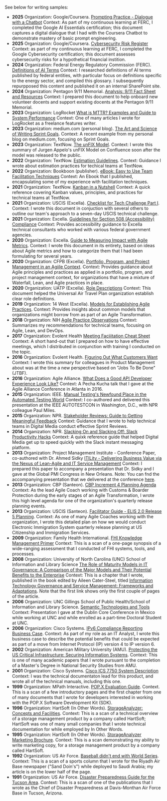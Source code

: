 
See below for writing samples:

+ **2025** Organization: Google/Coursera. [Prompting Practice - Dialogue with a Chatbot](https://drive.google.com/file/d/1idYdEYkxdx_xWYwwtL0W_yK6mGsl6Ck-/view?usp=sharing) Context: As part of my continuous learning at FERC, I completed the Google AI Essentials certification; this document captures a digital dialogue that I had with the Coursera Chatbot to demonstrate mastery of basic prompt engineering.
+ **2025** Organization: Google/Coursera. [Cybersecurity Risk Register](https://drive.google.com/file/d/1Z2znmd3PcEUMyq8vv6PXl7ZREDSKjByz/view?usp=sharing) Context: as part of my continuous learning at FERC, I completed the Google Cybersecurity certification; this document assesses cybersecurity risks for a hypothetical financial instition.
+ **2024** Organization: Federal Energy Regulatory Commission (FERC). [Definitions of AI Terms](https://drive.google.com/file/d/1PqdiC-gqW0XCs2EvDArSo_2t6irtic0k/view?usp=sharing) Context: I researched definitions of  AI terms published by federal entities, with particular focus on definitions specific to the energy sector, and compiled this glossary. I subsequently repurpposed this content and published it on an internal SharePoint site.
+ **2024** Organization: Pentagon 9/11 Memorial. [Analysis: 9/11 Fact Sheet and Resources](https://drive.google.com/file/d/1qfyNgceo5B8Ml_4ZT2Mrj9UupszQ4PPr/view?usp=sharing) Context: I prepared this document to help onboard new volunteer docents and support existing docents at the Pentagon 9/11 Memorial.
+ **2023** Organization: LogRocket [What is MTTR? Examples and Guide to System Performance](https://drive.google.com/file/d/16deNDAgGvWTDrIk2tBwTbvjPucQTtqSS/view?usp=drive_link) Context: One of many articles I wrote for LogRocket as a freelance features writer.
+ **2023** Organization: medium.com (personal blog). [The Art and Science of Writing Sprint Goals](https://drive.google.com/file/d/1lHCvHwQbq5K2MqXOHgrtXEZhYeg-e-uh/view?usp=drive_link). Context: A recent example from my personal blog on medium.com, focusing on Sprint Goals.
+ **2023** Organization: TextNow. [The unFIX Model](https://drive.google.com/file/d/1c2w84Wsk0HnkxyMMF3gjX4MrRsE04Ha1/view?usp=sharing). Context: I wrote this summary of Jurgen Appelo's unFIX Model on Confluence soon after the model was released to the public.
+ **2022** Organization: TextNow. [Estimation Guidelines](https://drive.google.com/file/d/1K4YOZB5yPTYLsElskmZU1DCEvd8iR622/view?usp=drive_link). Context: Guidance I wrote about estimation practices for techical teams at TextNow.
+ **2022** Organization: Bookboon (publisher). [eBook: Easy to Use Team Facilitation Techniques](https://drive.google.com/file/d/1cQrK5aRhM6p4QQ_EVSlKh1kT4YRxqmVS/view?usp=drive_link) Context: An Ebook that I published, encapsulating some of my experience with facilitation techniques.
+ **2021** Organization: TextNow. [Kanban in a Nutshell](https://drive.google.com/file/d/1rTlwILsBqlumDAv3EyCbNPNUIJB7_9WN/view?usp=drive_link) Context: A quick reference covering Kanban values, principles, and practices for technical teams at TextNow.
+ **2021** Organization: USCIS (Excella). [Checklist for Tech Challenge Part I](https://drive.google.com/file/d/1Iepm2AOwhj-07sKGPcfcjl8L25dQB4wM/view?usp=drive_link). Context: I wrote this document in conjuction with several others to outline our team's approach to a seven-day USCIS technical challenge.
+ **2021** Organization: Excella. [Guidelines for Section 508 (Accessibility) Compliance](https://drive.google.com/file/d/1lGtSixp6GkaLk_f39IIXBHbJftAiijca/view?usp=drive_link) Context: Provides accessibility guidance to Excella technical consultants who worked with various federal government agencies.
+ **2020** Organization: Excella. [Guide to Measuring Impact with Agile Metrics](https://drive.google.com/file/d/1Xd7ncZrlyKhP_bufZUCFr7nxgUOIRp5l/view?usp=drive_link). Context: I wrote this document in its entirety, based on ideas about Agile metrics and how to categorize them that I had been formulating for several years.
+ **2020** Organization: CFPB (Excella). [Portfolio, Program, and Project Management in an Agiile Context](https://drive.google.com/file/d/1F-kbZhVd5tmggmysWvSk6SBhwGrmxBJf/view?usp=drive_link). Context: Provides guidance about Agile principles and practices as applied in a portfolio, program, and project management context, for organizations that have a mixture of Waterfall, Lean, and Agile practices in place.
+ **2020** Organization: UATP (Excella). [Role Descriptions](https://drive.google.com/file/d/1O8okuKGVA-cR62p7c93YDo5O63FZU1uA/view?usp=drive_link) Context: This document helped the Universal Air Travel Plan organization establish clear role definitions.
+ **2019** Organization: 14 West (Excella). [Models for Establishing Agile Practices](https://drive.google.com/file/d/1AJq01kOLwm0Z934tBzOM54aVHBDznKGY/view?usp=drive_link). Context: Provides insights about common models that organizations might borrow from as part of an Agile Transformation.
+ **2018** Organization: NIH [Agile Practice Observations](https://drive.google.com/file/d/1Wqg49B9SEFLtxxcKeEspkWqCd8OV-wYN/view?usp=drive_link) Context: Summarizes my recommendations for technical teams, focusing on Agile, Lean, and DevOps.
+ **2017** Organization: Evolent Health [Meeting Faciiitation Cheat Sheet](https://drive.google.com/file/d/1V-oQibVdedi7AuBRCTwXbMG1w4e30Twc/view?usp=drive_link) Context: A short hand-out that I prepared on how to have effective meetings, which I distributed in conjunction with training I conducted on the topic.
+ **2016** Organization: Evolent Health. [Figuring Out What Customers Want](https://drive.google.com/file/d/17z5A218zNzuxnBIzNwYl56L_r63527bH/view?usp=drive_link) Context: I wrote this summary for colleagues in Product Management about was at the time a new perspective based on "Jobs To Be Done" (JTBF).
+ **2016** Organization: Agile Alliance. [What Does a Good API Developer Experience Look Like?](https://drive.google.com/file/d/1QcZf1xtJwKZEyKCVgmpgrIPpeTsw6OpT/view?usp=drive_link) Context: A Pecha Kucha talk that I gave at the Agile Alliance Conference in Atlanta in 2016.
+ **2015** Organization: IEEE. [Manual Testing's Newfound Place in the Automated Testing World](https://drive.google.com/file/d/14Qmrwt_-bh3R7e18Rl6mRk7dys2hPH-5/view?usp=drive_link) Context: I co-authored and delivered this presentation at the IEEE AUTOTESTCON in Washington, D.C., with NPR colleague Paul Miles.
+ **2015** Organization: NPR. [Stakeholder Reviews: Guide to Getting Meaningful Feedback](https://drive.google.com/file/d/1HHM4mr3ZFXPhbtrFi9N387gslcEKpQRC/view?usp=drive_link) Context: Guidance that I wrote to help technical teams in Digital Media conduct effective Sprint Reviews.
+ **2014** Organization: NPR. [Slacking On and Slacking Off: Slack Productivity Hacks](https://drive.google.com/file/d/1S6YomVI41oFwH8Z6TZgvr2-BYXVJrkp_/view?usp=drive_link) Context: A quixk reference guide that helped Digital Media get up to speed quickly with the Slack instant messaging platform.
+ **2013** Organization: Project Management Institute - Conference Paper, co-authored with Dr. Ahmed Sidky [ITILity - Delivering Business Value via the Nexus of Lean-Agile and IT Service Management](https://www.pmi.org/learning/library/overview-software-development-operations-agile-5835) Context: I prepared this paper to accompany a presentation that Dr. Sidky and I gave at the Global PMI Congress in New Orleans. Note: You can fnd the accompanying presentation that we delivered at the conference [here](https://drive.google.com/file/d/1btHOxNxrvcXOdfvDgrVqBItcNMOyp-91/view?usp=drive_link).
+ **2013** Organization: CBP (Santeon). [CBP Increment 4 Planning Agenda](https://drive.google.com/file/d/1rkcqPBp6UtAhMsGK_eT_Achv0oZahidI/view?usp=drive_link) Context: As the lead Agile Coach working with Customs & Boarder Protection during the early stages of an Agile Transformation, I wrote this high level agenda for one of the organization's quarterly release planning events.
+ **2013** Organization: USCIS (Santeon). [Facilitator Guide - ELIS 2.0 Release 5 Planning](https://drive.google.com/file/d/1AhtF5hFSedQjtm6UFgxMiVk5Lp7x-Fw2/view?usp=drive_link). Context: As one of many Agile Coaches working with the organization, I wrote this detailed plan on how we would conduct Electronic Immigration System quarterly release planning at US Citizenship and Immigration Services.
+ **2009** Organization: Family Health International. [FHI Knowledge Management Primer](https://drive.google.com/file/d/1ubPcU3tVvI-eNp9Pk0M-xNxWNfKbo0SF/view?usp=drive_link) Context: This is a scan of a one-page synopsis of a wide-ranging assessment that I conducted of FHI systems, tools, and processes.
+ **2008** Organization: University of North Carolina (UNC) School of Information and Library Science [The Role of Maturity Models in IT Governance: A Comparison of the Major Models and Their Potential Benefits to the Enterprise](https://drive.google.com/file/d/1NgFZBOVUSx2Ho57nCcM5cdhFVwt0eiMu/view?usp=drive_link) Context: This is a chapter that I wrote, published in the book edited by Aileen Cater-Steel, titled [Information Technology Governance and Service Management: Frameworks and Adaptations](https://www.igi-global.com/gateway/chapter/23695). Note that the first link shows only the first couple of pages of the article.
+ **2006** Organization: UNC Gillings School of Public Health/School of Information and Library Science. [Semantic Technologies and Tools](https://www.dublincore.org/groups/tools/dctools2006/rogers.pdf) Context: Presentation I gave at the Dublin Core Conference in Mexico while working at UNC and while enrolled as a part-time Doctoral Student at UNC.
+ **2006** Organization: Cisco Systems. [IPv6 Compliance Reporting Business Case](https://drive.google.com/file/d/1vtV_ouVJZDmfHSWoM6zHr-05dFsjwmC5/view?usp=drive_link). Context: As part of my role as an IT Analyst, I wrote this business case to describe the potential benefits that could be expected as part of a move from Internet Protocol (IP) version 4 to IP version 6.
+ **2002** Organization: American Military University (AMU). [Protecting the US Critical Infrastructure: Securing Information Systems](https://drive.google.com/file/d/1MJx5XluhnUaenPe9GHZSoRVuUvS-aD22/view?usp=drive_link). Context: This is one of many academic papers that I wrote pursuant to the completion of a Master's Degree in National Security Studies from AMU.
+ **2001** Organization: Cisco Systems. [Cisco ICS 7750 System Description](https://drive.google.com/file/d/1Ix0zqKy85_mQlM3LhHHWNfy6fCNco2JM/view?usp=drive_link) Context: I was the technical documentaton lead for this product, and wrote all of the technical manuals, including this one.
+ **1999** Organization: MPath Interactive. [POP.X Evaluation Guide](https://drive.google.com/file/d/1s4q4i-zjUH4Rinr9CrkL43QrQjiFQLhO/view?usp=drive_link). Context. This is a scan of a few introductory pages and the first chapter from one of many documents that I wrote for developers interested in working with the POP.X Software Development Kit (SDK).
+ **1996** Organization: HartSoft (In Other Words). [StorageAnalyzer: Concepts and Facilities](https://drive.google.com/file/d/1Hgio2sWHOwSI7RTm6Nlph9l9aVS__Ejg/view?usp=drive_link). Context: This is a scan of a technical overview of a storage management product by a company called HartSoft; HartSoft was one of many small companies that I wrote technical documentation for while employed by In Other Words.
+ **1995** Organization: HartSoft (In Other Words). [StorageAnalyzer Marketing Brochure](https://drive.google.com/file/d/12-HsYwyyqVo-qVry32gEdIzr6XIPI8PP/view?usp=drive_link). Context: This is a scan demonstrating my ability to write marketing copy, for a storage management product by a company called HartSoft.
+ **1992** Organization: US Air Force. [Baseball didn't end with World Series](https://drive.google.com/file/d/1mLlzVncMUBAQpyCCBsMcGnXQ5X3YhlYn/view?usp=drive_link). Context: This is a scan of a sports column that I wrote for the Riyadh Air Base newspaper ("Sand Doin's") while deployed to Saudi Arabia; my article is on the lower half of the page.
+ **1991** Organization: US Air Force. [Disaster Preparedness Guide for the Tucson Area](https://drive.google.com/file/d/1d2xotODvks-ioRSCJ-WCwhnirSA5mXI-/view?usp=drive_link). Context: This is a scan of one of the publications that I wrote as the Chief of Disaster Preparedness at Davis-Monthan Air Force Base in Tucson, Arizona.
